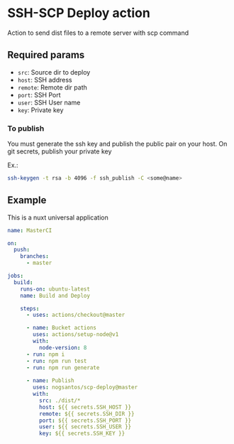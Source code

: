 # SSH-SCP Deploy action

Action to send  dist files to a remote server with  scp command

## Required params

- `src`: Source dir to deploy
- `host`: SSH address
- `remote`: Remote dir path
- `port`: SSH Port
- `user`: SSH User name
- `key`: Private key


### To publish

You must generate the ssh key and publish the public pair on your host. On git secrets, publish your private key

Ex.:

```bash
ssh-keygen -t rsa -b 4096 -f ssh_publish -C <some@name>
```

## Example

This is a nuxt universal application

```yml
name: MasterCI

on:
  push:
    branches:
      - master

jobs:
  build:
    runs-on: ubuntu-latest
    name: Build and Deploy

    steps:
      - uses: actions/checkout@master

      - name: Bucket actions
        uses: actions/setup-node@v1
        with:
          node-version: 8
      - run: npm i
      - run: npm run test
      - run: npm run generate
      
      - name: Publish
        uses: nogsantos/scp-deploy@master
        with:
          src: ./dist/*
          host: ${{ secrets.SSH_HOST }}
          remote: ${{ secrets.SSH_DIR }}
          port: ${{ secrets.SSH_PORT }}
          user: ${{ secrets.SSH_USER }}
          key: ${{ secrets.SSH_KEY }}
```
